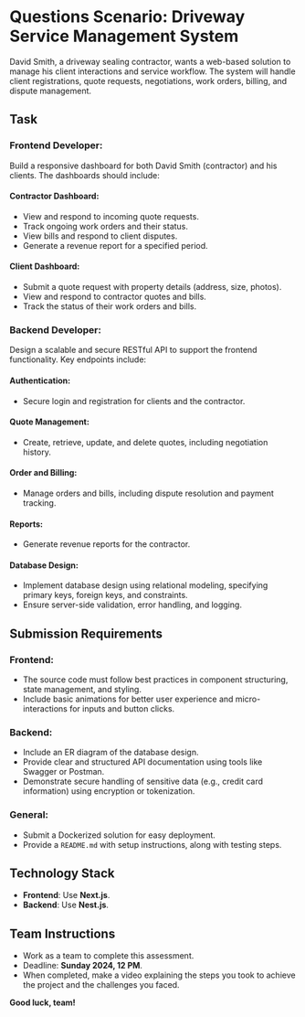 
# Questions Scenario: Driveway Service Management System

David Smith, a driveway sealing contractor, wants a web-based solution to manage his client interactions and service workflow. The system will handle client registrations, quote requests, negotiations, work orders, billing, and dispute management.

## Task

### Frontend Developer:
Build a responsive dashboard for both David Smith (contractor) and his clients. The dashboards should include:

#### Contractor Dashboard:
- View and respond to incoming quote requests.
- Track ongoing work orders and their status.
- View bills and respond to client disputes.
- Generate a revenue report for a specified period.

#### Client Dashboard:
- Submit a quote request with property details (address, size, photos).
- View and respond to contractor quotes and bills.
- Track the status of their work orders and bills.

### Backend Developer:
Design a scalable and secure RESTful API to support the frontend functionality. Key endpoints include:

#### Authentication:
- Secure login and registration for clients and the contractor.

#### Quote Management:
- Create, retrieve, update, and delete quotes, including negotiation history.

#### Order and Billing:
- Manage orders and bills, including dispute resolution and payment tracking.

#### Reports:
- Generate revenue reports for the contractor.

#### Database Design:
- Implement database design using relational modeling, specifying primary keys, foreign keys, and constraints.
- Ensure server-side validation, error handling, and logging.

## Submission Requirements

### Frontend:
- The source code must follow best practices in component structuring, state management, and styling.
- Include basic animations for better user experience and micro-interactions for inputs and button clicks.

### Backend:
- Include an ER diagram of the database design.
- Provide clear and structured API documentation using tools like Swagger or Postman.
- Demonstrate secure handling of sensitive data (e.g., credit card information) using encryption or tokenization.

### General:
- Submit a Dockerized solution for easy deployment.
- Provide a `README.md` with setup instructions, along with testing steps.

## Technology Stack
- **Frontend**: Use **Next.js**.
- **Backend**: Use **Nest.js**.

## Team Instructions
- Work as a team to complete this assessment.
- Deadline: **Sunday 2024, 12 PM**.
- When completed, make a video explaining the steps you took to achieve the project and the challenges you faced.

**Good luck, team!**
